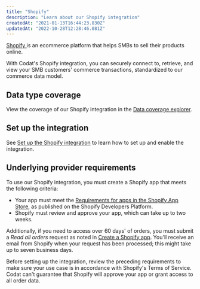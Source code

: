 ```yaml
---
title: "Shopify"
description: "Learn about our Shopify integration"
createdAt: "2021-01-13T16:44:23.830Z"
updatedAt: "2022-10-28T12:28:46.081Z"
---
```


<a className="external" href="https://www.shopify.com/" target="_blank">
  Shopify
</a> is an ecommerce platform that helps SMBs to sell their products online.

With Codat's Shopify integration, you can securely connect to, retrieve, and view your SMB customers' commerce transactions, standardized to our commerce data model.

## Data type coverage

View the coverage of our Shopify integration in the <a className="external" href="https://knowledge.codat.io/supported-features/commerce?view=tab-by-integration&integrationKey=fztf" target="_blank">Data coverage explorer</a>.

## Set up the integration

See [Set up the Shopify integration](/integrations/commerce/shopify/commerce-shopify-setup) to learn how to set up and enable the integration.

## Underlying provider requirements

To use our Shopify integration, you must create a Shopify app that meets the following criteria:

- Your app must meet the [Requirements for apps in the Shopify App Store](https://shopify.dev/apps/store/requirements), as published on the Shopify Developers Platform.
- Shopify must review and approve your app, which can take up to two weeks.

Additionally, if you need to access over 60 days' of orders, you must submit a _Read all orders_ request as noted in [Create a Shopify app](/integrations/commerce/shopify/commerce-shopify-setup#create-a-shopify-app). You'll receive an email from Shopify when your request has been processed; this might take up to seven business days.

Before setting up the integration, review the preceding requirements to make sure your use case is in accordance with Shopify's Terms of Service. Codat can't guarantee that Shopify will approve your app or grant access to all order data.
